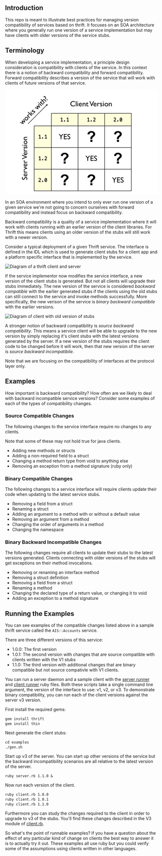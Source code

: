 ## Introduction

This repo is meant to illustrate best practices for managing version
compatibility of services based on thrift.  It focuses on an SOA
architecture where you generally run one version of a service
implementation but may have clients with older versions of the service
stubs.

## Terminology

When developing a service implementation, a principle design
consideration is compatibility with clients of the service.  In this
context there is a notion of backward compatibility and forward
compatibility.  Forward compatibility describes a version of the
service that will work with clients of future versions of that
service.  

![Matrix of client/server versions and compatibility](images/matrix.png)

In an SOA environment where you intend to only ever run one version of
a given service we're not going to concern ourselves with forward
compatibility and instead focus on backward compatibility.

Backward compatibility is a quality of a service implementation where
it will work with clients running with an earlier version of the
client libraries.  For Thrift this means clients using an older
version of the stubs will still work with a newer version.

Consider a typical deployment of a given Thrift service.  The
interface is defined in the IDL which is used to generate client stubs
for a client app and a platform specific interface that is implemented
by the service.

![Diagram of a thrift client and server](images/clientserver.png)

If the service implementor now modifies the service interface, a new
version of the client stubs is generated.  But not all clients will
upgrade their stubs immediately.  The new version of the service is
considered *backward compatible* with the earlier generated stubs if
the clients using the old stubs can still connect to the service and
invoke methods successfully.  More specifically, the new verison of
the service is _binary backward compatibile_ with the earlier
versions.

![Diagram of client with old version of stubs](images/bbc.png)

A stronger notion of backward compatibility is *source backward
compatibility*.  This means a service client will be able to upgrade
to the new version by simply replacing it's client stubs with the
latest versions generated by the server.  If a new version of the
stubs requires the client code to be changed before it will work, then
that new version of the server is _source backward incompatibile_.

Note that we are focusing on the compatibility of interfaces at the
protocol layer only.

## Examples

How important is backward compatibility?  How often are we likely to
deal with backward incompatible service versions?  Consider some
examples of each of the types of compatibility changes.


### Source Compatible Changes

The following changes to the service interface require no changes to
any clients.

Note that some of these may not hold true for java clients.

* Adding new methods or structs
* Adding a non-required field to a struct
* Changing a method return type from void to anything else
* Removing an exception from a method signature (ruby only)

### Binary Compatible Changes

The following changes to a service interface will require clients update their code when
updating to the latest service stubs.

* Removing a field from a struct
* Renaming a struct
* Adding an argument to a method with or without a default value
* Removing an argument from a method
* Changing the order of arguments in a method
* Changing the namespace 

### Binary Backward Incompatible Changes

The following changes require all clients to update their stubs to the latest versions generated.
Clients connecting with older versions of the stubs will get exceptions on their method invocations.

* Removing or renaming an interface method
* Removing a struct definition
* Removing a field from a struct
* Renaming a method
* Changing the declared type of a return value, or changing it to void
* Adding an exception to a method signature

## Running the Examples

You can see examples of the compatible changes listed above in a sample thrift service called the `AIS::Accounts`
service.  

There are three different versions of this service:

* 1.0.0: The first version
* 1.0.1: The second version with changes that are source compatible with clients written with the V1 stubs
* 1.1.0: The third version with additional changes that are binary compatible but not source compativle with V1 clients.

You can run a server daemon and a sample client with the [server runner](examples/server.rb) and 
[client runner](examples/client.rb) ruby files.  Both these scripts take a single command line argument, the
version of the interface to use: v1, v2, or v3.  To demonstrate binary compatibility, you can run each of the client
versions against the server v3 version.  

First install the required gems:

    gem install thrift
    gem install thin

Next generate the client stubs:

    cd examples
    ./gen.sh

Start up v3 of the server.  You can start up other versions of the service but the backward incompatibility scenarios
are all relative to the latest version of the server.

    ruby server.rb 1.1.0 &

Now run each version of the client.

    ruby client.rb 1.0.0
    ruby client.rb 1.0.1
    ruby client.rb 1.1.0

Furthermore you can study the changes required to the client in order to upgrade to v3 of the stubs.  You'll find these
changes described in the V3 module of [client.rb](examples/client.rb).

So what's the point of runnable examples?  If you have a question about the effect of any particular kind of change
on clients the best way to answer it is to actually try it out.  These examples all use ruby but you could verify
some of the assumptions using clients written in other languages.
